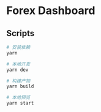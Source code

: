 # Forex Dashboard

## Scripts

```bash
# 安装依赖
yarn

# 本地开发
yarn dev

# 构建产物
yarn build

# 本地预览
yarn start
```
